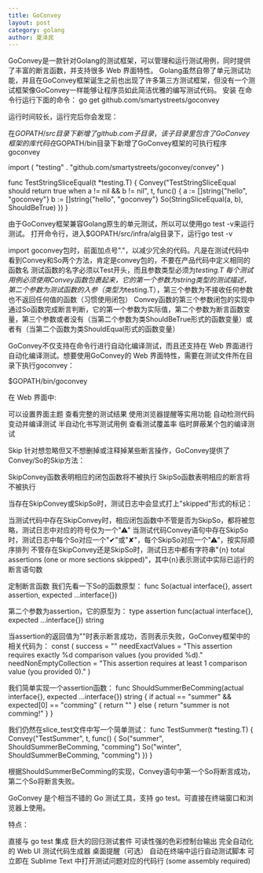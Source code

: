 ```yaml
---
title: GoConvey
layout: post
category: golang
author: 夏泽民
---
```

GoConvey是一款针对Golang的测试框架，可以管理和运行测试用例，同时提供了丰富的断言函数，并支持很多 Web 界面特性。
Golang虽然自带了单元测试功能，并且在GoConvey框架诞生之前也出现了许多第三方测试框架，但没有一个测试框架像GoConvey一样能够让程序员如此简洁优雅的编写测试代码。
安装
在命令行运行下面的命令：
go get github.com/smartystreets/goconvey

运行时间较长，运行完后你会发现：

在$GOPATH/src目录下新增了github.com子目录，该子目录里包含了GoConvey框架的库代码
在$GOPATH/bin目录下新增了GoConvey框架的可执行程序goconvey
<!-- more -->
import (
    "testing"
    . "github.com/smartystreets/goconvey/convey"
)

func TestStringSliceEqual(t *testing.T) {
    Convey("TestStringSliceEqual should return true when a != nil  && b != nil", t, func() {
        a := []string{"hello", "goconvey"}
        b := []string{"hello", "goconvey"}
        So(StringSliceEqual(a, b), ShouldBeTrue)
    })
}

由于GoConvey框架兼容Golang原生的单元测试，所以可以使用go test -v来运行测试。
打开命令行，进入$GOPATH/src/infra/alg目录下，运行go test -v

import goconvey包时，前面加点号"."，以减少冗余的代码。凡是在测试代码中看到Convey和So两个方法，肯定是convey包的，不要在产品代码中定义相同的函数名
测试函数的名字必须以Test开头，而且参数类型必须为*testing.T
每个测试用例必须使用Convey函数包裹起来，它的第一个参数为string类型的测试描述，第二个参数为测试函数的入参（类型为*testing.T），第三个参数为不接收任何参数也不返回任何值的函数（习惯使用闭包）
Convey函数的第三个参数闭包的实现中通过So函数完成断言判断，它的第一个参数为实际值，第二个参数为断言函数变量，第三个参数或者没有（当第二个参数为类ShouldBeTrue形式的函数变量）或者有（当第二个函数为类ShouldEqual形式的函数变量）

GoConvey不仅支持在命令行进行自动化编译测试，而且还支持在 Web 界面进行自动化编译测试。想要使用GoConvey的 Web 界面特性，需要在测试文件所在目录下执行goconvey：

$GOPATH/bin/goconvey

在 Web 界面中:

可以设置界面主题
查看完整的测试结果
使用浏览器提醒等实用功能
自动检测代码变动并编译测试
半自动化书写测试用例
查看测试覆盖率
临时屏蔽某个包的编译测试

Skip
针对想忽略但又不想删掉或注释掉某些断言操作，GoConvey提供了Convey/So的Skip方法：

SkipConvey函数表明相应的闭包函数将不被执行
SkipSo函数表明相应的断言将不被执行

当存在SkipConvey或SkipSo时，测试日志中会显式打上"skipped"形式的标记：

当测试代码中存在SkipConvey时，相应闭包函数中不管是否为SkipSo，都将被忽略，测试日志中对应的符号仅为一个"⚠"
当测试代码Convey语句中存在SkipSo时，测试日志中每个So对应一个"✔"或"✘"，每个SkipSo对应一个"⚠"，按实际顺序排列
不管存在SkipConvey还是SkipSo时，测试日志中都有字符串"{n} total assertions (one or more sections skipped)"，其中{n}表示测试中实际已运行的断言语句数

定制断言函数
我们先看一下So的函数原型：
func So(actual interface{}, assert assertion, expected ...interface{})

第二个参数为assertion，它的原型为：
type assertion func(actual interface{}, expected ...interface{}) string

当assertion的返回值为""时表示断言成功，否则表示失败，GoConvey框架中的相关代码为：
const (
    success                = ""
    needExactValues        = "This assertion requires exactly %d comparison values (you provided %d)."
    needNonEmptyCollection = "This assertion requires at least 1 comparison value (you provided 0)."
)

我们简单实现一个assertion函数：
func ShouldSummerBeComming(actual interface{}, expected ...interface{}) string {
    if actual == "summer" && expected[0] == "comming" {
        return ""
    } else {
        return "summer is not comming!"
    }
}

我们仍然在slice_test文件中写一个简单测试：
func TestSummer(t *testing.T) {
    Convey("TestSummer", t, func() {
        So("summer", ShouldSummerBeComming, "comming")
        So("winter", ShouldSummerBeComming, "comming")
    })
}

根据ShouldSummerBeComming的实现，Convey语句中第一个So将断言成功，第二个So将断言失败。

GoConvey 是个相当不错的 Go 测试工具，支持 go test。可直接在终端窗口和浏览器上使用。

特点：

直接与 go test 集成
巨大的回归测试套件
可读性强的色彩控制台输出
完全自动化的 Web UI
测试代码生成器
桌面提醒（可选）
自动在终端中运行自动测试脚本
可立即在 Sublime Text 中打开测试问题对应的代码行 (some assembly required)


